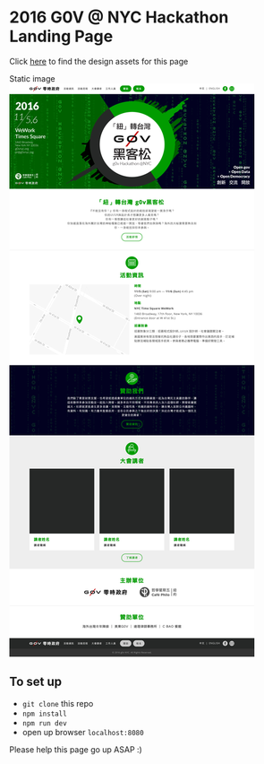 # 2016 G0V @ NYC Hackathon Landing Page

Click [here](https://www.dropbox.com/sh/g100rqg9bu9xpm8/AACjCA01Ywf9pDVQnHjlS9TRa?dl=0) to find the design assets for this page

Static image
![alt text](g0v_home.jpg "Landing Page static")

## To set up
- `git clone` this repo
- `npm install`
- `npm run dev`
- open up browser `localhost:8080`

Please help this page go up ASAP :)

